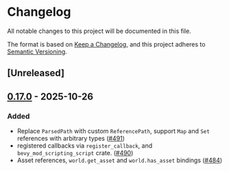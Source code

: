 # Changelog

All notable changes to this project will be documented in this file.

The format is based on [Keep a Changelog](https://keepachangelog.com/en/1.0.0/),
and this project adheres to [Semantic Versioning](https://semver.org/spec/v2.0.0.html).

## [Unreleased]

## [0.17.0](https://github.com/makspll/bevy_mod_scripting/compare/bevy_mod_scripting_display-v0.16.0...bevy_mod_scripting_display-v0.17.0) - 2025-10-26

### Added

- Replace `ParsedPath` with custom `ReferencePath`, support `Map` and `Set` references with arbitrary types ([#491](https://github.com/makspll/bevy_mod_scripting/pull/491))
- registered callbacks via `register_callback`, and `bevy_mod_scripting_script` crate. ([#490](https://github.com/makspll/bevy_mod_scripting/pull/490))
- Asset references, `world.get_asset` and `world.has_asset` bindings ([#484](https://github.com/makspll/bevy_mod_scripting/pull/484))
